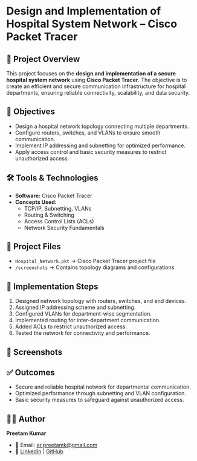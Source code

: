 # Design and Implementation of Hospital System Network – Cisco Packet Tracer  

## 📌 Project Overview  
This project focuses on the **design and implementation of a secure hospital system network** using **Cisco Packet Tracer**. The objective is to create an efficient and secure communication infrastructure for hospital departments, ensuring reliable connectivity, scalability, and data security.  

## 🎯 Objectives  
- Design a hospital network topology connecting multiple departments.  
- Configure routers, switches, and VLANs to ensure smooth communication.  
- Implement IP addressing and subnetting for optimized performance.  
- Apply access control and basic security measures to restrict unauthorized access.  

## 🛠️ Tools & Technologies  
- **Software:** Cisco Packet Tracer  
- **Concepts Used:**  
  - TCP/IP, Subnetting, VLANs  
  - Routing & Switching  
  - Access Control Lists (ACLs)  
  - Network Security Fundamentals  

## 📂 Project Files  
- `Hospital_Network.pkt` → Cisco Packet Tracer project file  
- `/screenshots` → Contains topology diagrams and configurations  

## 🚀 Implementation Steps  
1. Designed network topology with routers, switches, and end devices.  
2. Assigned IP addressing scheme and subnetting.  
3. Configured VLANs for department-wise segmentation.  
4. Implemented routing for inter-department communication.  
5. Added ACLs to restrict unauthorized access.  
6. Tested the network for connectivity and performance.  

## 📸 Screenshots 


## ✅ Outcomes  
- Secure and reliable hospital network for departmental communication.  
- Optimized performance through subnetting and VLAN configuration.  
- Basic security measures to safeguard against unauthorized access.  


## 👨‍💻 Author  
**Preetam Kumar**  
- 📧 Email: er.preetamk@gmail.com  
- 🔗 [LinkedIn](https://linkedin.com/in/erpreetamk) | [GitHub](https://github.com/erpreetamk)  
